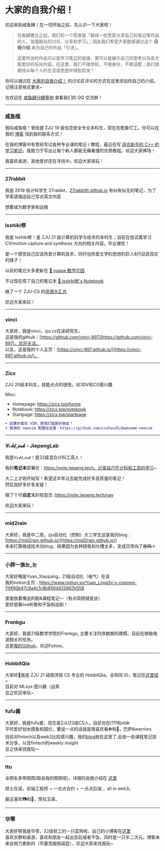 # 大家的自我介绍！

欢迎来到咸鱼肆！在一切开始之前，先认识一下大家吧！

> 在鱼肆建立之初，我们的一个愿景是「联结一批愿意分享自己的笔记等作品的人，加强彼此的讨论、分享和学习」；因此我们希望大家能够通过这个 **自我介绍** 来为自己的作品「引流」。
> 
> 这里所说的作品可以是学习笔记的链接，更可以是展示自己的思考以及各方面爱好的任何内容。在这里，我们不限学校，不限身份，不限话题；我们很期待从每个人的生活或思想中得到启发！

你可以通过在 [大家的自我介绍！](https://github.com/orgs/SaltyfishShop/discussions/5) 的讨论区评论的方式在这里添加你自己的介绍。记得注意格式要求~

也欢迎在 [咸鱼肆分肆基地](https://github.com/orgs/SaltyfishShop/discussions/2) 查看我们的 QQ 交流群！

---

### [咸鱼暄](https://xuan-insr.github.io/)

我叫咸鱼暄！曾经是 ZJU 19 级信息安全专业本科生，现在在乾象打工。你可以在我的 [博客](https://xuan-insr.github.io/) 找到我的联系方式！

在我的博客中有曾经写过各种专业课的笔记 / 教程，最近在写 [适合新手的 C++ 的学习笔记](https://xuan-insr.github.io/cpp/cpp_restart/)。我致力于写出让每个新人都能无痛看懂的优质教程。欢迎大家捧场！

我喜欢桌游，其他爱好还在寻找中。欢迎大家来玩！

---

### 27rabbit  
我是 2019 级计科学生 27rabbit，[27rabbitlt.github.io](https://27rabbitlt.github.io/) 有似有似无的笔记，为了学英语强迫自己写点英文内容

想要成为数学家和运维

---

### Isshiki修

我是 Isshiki修！是 ZJU 21 级计算机科学与技术的本科生；目前在尝试着学习 CV/motion capture and synthesis 方向的相关内容。毕业堪忧！

是一个感觉自己应该热爱计算机技术，同时也热爱文学的思想的巨人&行动且现实的矮子！  
   
以前的笔记大多更新在 [💩 yuque 数字花园](https://www.yuque.com/isshikixiu)

不过现在搭了自己的笔记本 [🔋 Isshiki修's Notebook](https://note.isshikih.top/)

搞了一个 ZJU-CS 的[资源大汇总](https://isshikihugh.github.io/zju-cs-asio/)

欢迎大家来玩！

---

### vinci  
大家好，我是vinci，zju cs在读研究生。  
这是我的github：[https://github.com/vinci-897](https://github.com/vinci-897)，欢迎关注。  
以及，这是我的个人主页：[https://vinci-897.github.io/](https://vinci-897.github.io/)。

---

### Zicx

ZJU 20级本科生，技能点点的很怪，对3DV和CG感兴趣

Misc:  
- Homepage: https://zicx.top/home  
- Notebook: https://zicx.top/notebook  
- Startpage: https://zicx.top/startpage

```diff  
+ 如果你喜欢 VIM，那我们就是好朋友！  
+ 我用的 neovim 配置在这里：https://github.com/cxzhou35/Awesome-neovim  
```

---

### 𝒞ℴ𝓁𝒹_𝒾𝓃𝓀 - JiepengLab

我是𝒞ℴ𝓁𝒹_𝒾𝓃𝓀！是22级混合计科工高人！

我的**笔记本**部署在：https://note.jiepeng.tech，记录自己在计科和工高的学习~

大二上才刚开始写！希望这半年过去能完成好多高质量的笔记！  
然后加好多好多友链！

搞了个可**自定义**的轻首页: https://note.jiepeng.tech/nav

欢迎大家来玩！



---

### mid2rain  
大家好，我是中二雨，zju自动化（控制）大三学生这是我的blog：[https://mid2rain.github.io/](https://mid2rain.github.io/)  
本来打算做成技术向blog，结果因为各种随笔和吐槽太多，变成日常向了~~悲鸣！~~

---

### 小胖一族눈_눈  
大家好俺是Yuan_Xiaopang，21级自动化（电气）在读  
我的notion主页：https://www.notion.so/Yuan_Lingzhi-s-cosmos-11f490b47c9a4c1c8b856d425867e558

里面放着俺追的剧&课程笔记～（有点简陋就是说）  
爱好是看live听歌和干饭和追剧！

---

### Frankgu

大家好，我是21级数学学院的Frankgu, 主要关注时序数据的建模。目前在做脑电波相关的任务。  
这是[我的Github](https://github.com/Frankgu3528)，欢迎Follow。  


---

### HobbitQia

大家好👋我是 ZJU 21 级图灵班 CS 专业的 HobbitQia，全网同 ID，笔记在[这里捏](https://note.hobbitqia.cc/)~  
目前对 MLsys 感兴趣（迫真  
总之欢迎来玩~  


---

### fufu酱

大家好，我是fufu酱，现在是ZJU22级CS人，目前也在ITP和xlab  
平时爱好划水摸鱼和摆烂，要说一点的话就是很喜欢看⚽️和🏀，巴萨&warriors  
目前对fintech以及web3比较感兴趣，我的[blog](https://notion-next-six-rouge.vercel.app/)放在这里了,会放一些课程笔记技术分享，以及fintech的weekly insight  
总之快来找我玩～



---

### ttu

全网名多带图图(取自我的图图呢)，详细的自我介绍在 [这里](https://dreamerryao.wiki/about)

硕士在读，前端工程师 + 一点点合约 + 一点点后端 ，all in web3。

最近喜欢📷和🏸️，常驻玉泉。

---

### 华零

大家好呀我是华零，22级软工的一只菜狗啦，自己的小博客在[这里](https://hzeroyuke.github.io/my_blog/)   
喜欢水群和桌游，喜欢和朋友一起出去玩或者干饭，同时是一只半二次元，博客未来会努力更新的（尽量克服拖延症），欢迎大家来找我玩~

